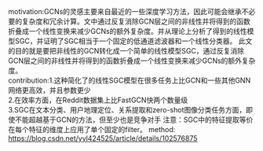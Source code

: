 motivation:GCNs的灵感主要来自最近的一些深度学习方法，因此可能会继承不必要的复杂度和冗余计算。文中通过反复消除GCN层之间的非线性并将得到的函数折叠成一个线性变换来减少GCNs的额外复杂度。并从理论上分析了得到的线性模型SGC，并证明了SGC相当于一个固定的低通道滤波器和一个线性分类器。 此文的目的就是要把非线性的GCN转化成一个简单的线性模型SGC，通过反复消除GCN层之间的非线性并将得到的函数折叠成一个线性变换来减少GCNs的额外复杂度。  
contribution:1.这种简化了的线性SGC模型在很多任务上比GCN和一些其他GNN网络更高效，并且参数更少  
2.在效率方面，在Reddit数据集上比FastGCN快两个数量级  
3.SGC在文本分类、用户地理定位、关系提取和zero-shot图像分类任务方面，即使不能超越基于GCN的方法，但至少也是竞争对手
注意：SGC中的特征提取等价在每个特征的维度上应用了单个固定的filter。
method:    
https://blog.csdn.net/yyl424525/article/details/102576875  

